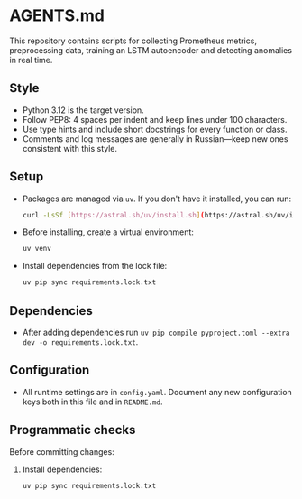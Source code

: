 # AGENTS.md

This repository contains scripts for collecting Prometheus metrics, preprocessing data,
training an LSTM autoencoder and detecting anomalies in real time.

## Style
- Python 3.12 is the target version.
- Follow PEP8: 4 spaces per indent and keep lines under 100 characters.
- Use type hints and include short docstrings for every function or class.
- Comments and log messages are generally in Russian—keep new ones consistent with this style.

## Setup
- Packages are managed via `uv`. If you don't have it installed, you can run:
  ```bash
  curl -LsSf [https://astral.sh/uv/install.sh](https://astral.sh/uv/install.sh) | sh
  ```
- Before installing, create a virtual environment:
  ```bash
  uv venv
  ```
- Install dependencies from the lock file:
  ```bash
  uv pip sync requirements.lock.txt
  ```

## Dependencies
- After adding dependencies run `uv pip compile pyproject.toml --extra dev -o requirements.lock.txt`.

## Configuration
- All runtime settings are in `config.yaml`. Document any new configuration keys
both in this file and in `README.md`.

## Programmatic checks
Before committing changes:
1. Install dependencies:
   ```bash
   uv pip sync requirements.lock.txt
   ```
```